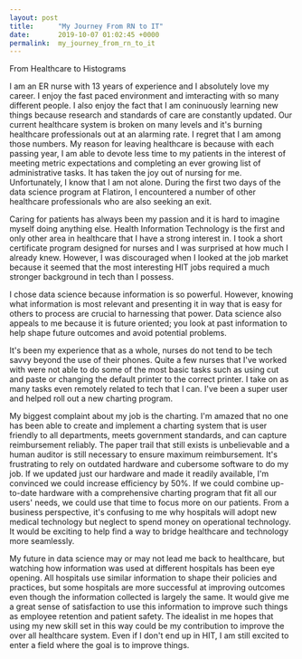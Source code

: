 ```yaml
---
layout: post
title:      "My Journey From RN to IT"
date:       2019-10-07 01:02:45 +0000
permalink:  my_journey_from_rn_to_it
---
```


From Healthcare to Histograms

I am an ER nurse with 13 years of experience and I absolutely love my career. I enjoy the fast paced environment and imteracting with so many different people.  I also enjoy the fact that I am coninuously learning new things because research and standards of care are constantly updated. Our current healthcare system is broken on many levels and it's burning healthcare professionals out at an alarming rate. I regret that I am among those numbers. My reason for leaving healthcare is because with each passing year, I am able to devote less time to my patients in the interest of meeting metric expectations and completing an ever growing list of administrative tasks. It has taken the joy out of nursing for me. Unfortunately, I know that I am not alone. During the first two days of the data science program at Flatiron, I encountered a number of other healthcare professionals who are also seeking an exit.

Caring for patients has always been my passion and it is hard to imagine myself doing anything else. Health Information Technology is the first and only other area in healthcare that I have a strong interest in. I took a short certificate program designed for nurses and I was surprised at how much I already knew. However, I was discouraged when I looked at the job market because it seemed that the most interesting HIT jobs required a much stronger background in tech than I possess. 

I chose data science because information is so powerful. However, knowing what information is most relevant and presenting it in way that is easy for others to process are crucial to harnessing that power. Data science also appeals to me because it is future oriented; you look at past information to help shape future outcomes and avoid potential problems. 
 
It's been my experience that as a whole, nurses do not tend to be tech savvy beyond the use of their phones. Quite a few nurses that I've worked with were not able to do some of the most basic tasks such as using cut and paste or changing the default printer to the correct printer. I take on as many tasks even remotely related to tech that I can. I've been a super user and helped roll out a new charting program.

My biggest complaint about my job is the charting. I'm amazed that no one has been able to create and implement a charting system that is user friendly to all departments, meets government standards, and can capture reimbursement reliably. The paper trail that still exists is unbelievable and a human auditor is still necessary to ensure maximum reimbursement. It's frustrating to rely on outdated hardware and cubersome software to do my job. If we updated just our hardware and made it readily available, I'm convinced we could increase efficiency by 50%. If we could combine up-to-date hardware with a comprehensive charting program that fit all our users' needs, we could use that time to focus more on our patients. From a business perspective, it's confusing to me why hospitals will adopt new medical technology but neglect to spend money on operational technology. It would be exciting to help find a way to bridge healthcare and technology more seamlessly.

My future in data science may or may not lead me back to healthcare, but watching how information was used at different hospitals has been eye opening. All hospitals use similar information to shape their policies and practices, but some hospitals are more successful at improving outcomes even though the information collected is largely the same. It would give me a great sense of satisfaction to use this information to improve such things as employee retention and patient safety. The idealist in me hopes that using my new skill set in this way could be my contribution to improve the over all healthcare system. Even if I don't end up in HIT, I am still excited to enter a field where the goal is to improve things.

